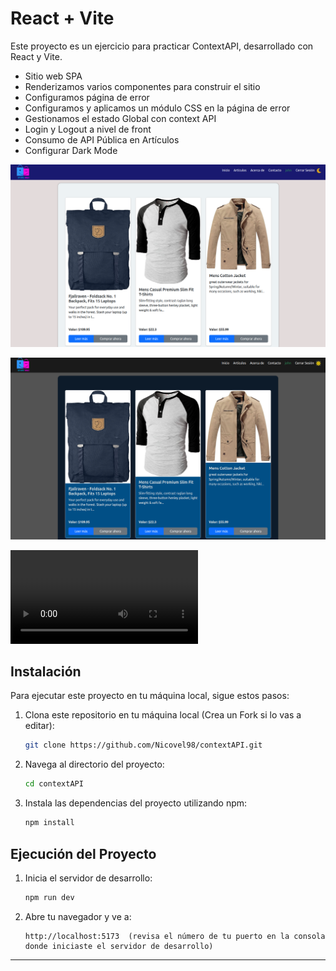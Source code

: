 # React + Vite

Este proyecto es un ejercicio para practicar ContextAPI, desarrollado con React y Vite.
- Sitio web SPA
- Renderizamos varios componentes para construir el sitio
- Configuramos página de error
- Configuramos y aplicamos un módulo CSS en la página de error
- Gestionamos  el estado Global con context API
- Login y Logout a nivel de front
- Consumo de API Pública en Artículos
- Configurar  Dark Mode

![LightMode](src/assets/LightMode_articulos.png)

![DarkMode](src/assets/DarkMode_articulos.png)

![video](src/assets/ContextApi_Video.mp4)

## Instalación

Para ejecutar este proyecto en tu máquina local, sigue estos pasos:

1. Clona este repositorio en tu máquina local (Crea un Fork si lo vas a editar):

    ```bash
    git clone https://github.com/Nicovel98/contextAPI.git
    ```
2. Navega al directorio del proyecto:
     ```bash
    cd contextAPI
    ```
3. Instala las dependencias del proyecto utilizando npm:

    ```bash
    npm install
    ```
## Ejecución del Proyecto

1. Inicia el servidor de desarrollo:

    ```bash
    npm run dev
    ```

2. Abre tu navegador y ve a:

    ```
    http://localhost:5173  (revisa el número de tu puerto en la consola donde iniciaste el servidor de desarrollo)
    ```
---